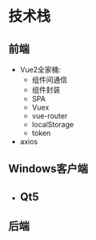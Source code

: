 # 技术栈
## 前端
- Vue2全家桶: 
  - 组件间通信
  - 组件封装
  - SPA
  - Vuex
  - vue-router
  - localStorage
  - token
- axios
## Windows客户端
- Qt5
  - 
## 后端
